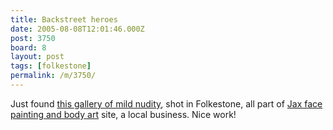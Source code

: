 ```yaml
---
title: Backstreet heroes
date: 2005-08-08T12:01:46.000Z
post: 3750
board: 8
layout: post
tags: [folkestone]
permalink: /m/3750/
---
```

Just found <a href="http://www.jax.org.uk/cgi-bin/webgallery/webgallery.cgi?action=view&catid=15">this gallery of mild nudity</a>, shot in Folkestone, all part of <a href="http://www.jax.org.uk">Jax face painting and body art</a> site, a local business. Nice work!
